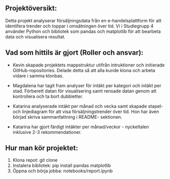 ## Projektöversikt:
Detta projekt analyserar försäljningsdata från en e-handelsplattform för att identifera trender och toppar i omsätningen över tid. Vi i Studiegrupp 4 använder Python och bibliotek som pandas och matplotlib för att bearbeta data och visualisera resultat.

## Vad som hittils är gjort (Roller och ansvar):
- Kevin skapade projektets mappstruktur utifrån intruktioner och initierade GitHub-ropositories. Delade detta så att alla kunde klona och arbeta vidare i samma klonbas.

- Magdalena har tagit fram analyser för intäkt per kategori och intäkt per stad. Förberett datan för visualisering samt rensade datan genom att kontrollera och ta bort dubbletter.

- Katarina analyserade intäkt per månad och vecka samt skapade stapel- och linjediagram för att visa försäljningstrender över tid. Hon har även börjad skriva sammanfattning i README- sektionen. 

- Katarina har gjort färdigt intäkter per månad/veckor - nyckeltalen inklusive 2-3 rekommendationer. 

## Hur man kör projektet:
1. Klona repot: git clone <repo-url>
2. Instalera bibliotek: pip install pandas matplotlib
3. Öppna och börja jobba: notebooks/report.ipynb